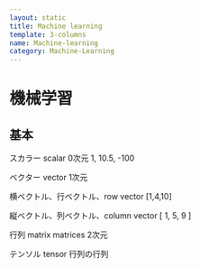 ```yaml
---
layout: static
title: Machine learning
template: 3-columns
name: Machine-learning
category: Machine-Learning
---
```


# 機械学習

## 基本

スカラー
scalar
0次元
1, 10.5, -100

ベクター
vector
1次元

横ベクトル、行ベクトル、row vector
[1,4,10]

縦ベクトル、列ベクトル、column vector
[
1,
5,
9
]

行列
matrix
matrices
2次元

テンソル
tensor
行列の行列
